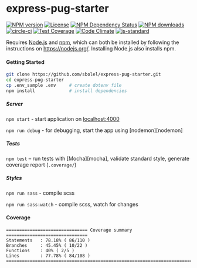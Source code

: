 # express-pug-starter

[![NPM version][npm-image]][npm-url]
[![License][license-image]][license-url]
[![NPM Dependency Status][daviddm-image]][daviddm-url]
[![NPM downloads][npm-downloads-image]][npm-url]
<br/>
[![circle-ci][build-image]][build-url]
[![Test Coverage](https://codeclimate.com/github/sbolel/express-pug-starter/badges/coverage.svg)](https://codeclimate.com/github/sbolel/express-pug-starter/coverage)
[![Code Climate][codeclimate-image]][codeclimate-url]
[![js-standard][standard-image]][standard-url]


Requires [Node.js](https://nodejs.org/) and [npm](https://www.npmjs.org/), which can both be installed by following the instructions on https://nodejs.org/. Installing Node.js also installs npm.

#### Getting Started

```sh
git clone https://github.com/sbolel/express-pug-starter.git
cd express-pug-starter
cp .env_sample .env     # create dotenv file
npm install             # install dependencies
```

##### Server

`npm start` - start application on [localhost:4000](http://localhost:4000/)

`npm run debug` - for debugging, start the app using [nodemon][nodemon]

##### Tests

`npm test` – run tests with [Mocha][mocha], validate standard style, generate coverage report (`.coverage/`)

##### Styles

`npm run sass` - compile scss

`npm run sass:watch` - compile scss, watch for changes

#### Coverage

```
=============================== Coverage summary ===============================
Statements   : 78.18% ( 86/110 )
Branches     : 45.45% ( 10/22 )
Functions    : 40% ( 2/5 )
Lines        : 77.78% ( 84/108 )
================================================================================
```

<!-- LINKS -->

[npm-image]: https://img.shields.io/npm/v/express-pug-starter.svg
[npm-url]: https://npmjs.org/package/express-pug-starter
[npm-downloads-image]: https://img.shields.io/npm/dm/express-pug-starter.svg
[daviddm-image]: https://img.shields.io/david/sbolel/express-pug-starter.svg
[daviddm-url]: https://david-dm.org/sbolel/express-pug-starter
[license-image]: https://img.shields.io/npm/l/express-pug-starter.svg
[license-url]: https://github.com/sbolel/express-pug-starter/blob/master/LICENSE
[standard-image]: https://img.shields.io/badge/code%20style-standard-brightgreen.svg
[standard-url]: http://standardjs.com/
[build-image]: https://circleci.com/gh/sbolel/express-pug-starter.svg?style=shield
[build-url]: https://circleci.com/gh/sbolel/express-pug-starter
[codeclimate-image]: https://codeclimate.com/github/sbolel/express-pug-starter/badges/gpa.svg
[codeclimate-url]: https://codeclimate.com/github/sbolel/express-pug-starter


